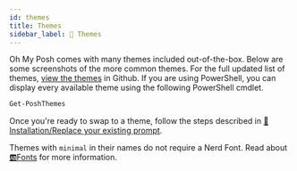 ```yaml
---
id: themes
title: Themes
sidebar_label: 🎨 Themes
---
```


Oh My Posh comes with many themes included out-of-the-box. Below are some screenshots of the more common themes.
For the full updated list of themes, [view the themes][themes] in Github.  If you are using PowerShell, you can
display every available theme using the following PowerShell cmdlet.

```powershell
Get-PoshThemes
```

Once you're ready to swap to a theme, follow the steps described in [🚀Installation/Replace your existing prompt][replace-you-existing-prompt].

Themes with `minimal` in their names do not require a Nerd Font. Read about [🆎Fonts][fonts] for more information.

[themes]: https://github.com/JanDeDobbeleer/oh-my-posh/tree/main/themes
[fonts]: /docs/fonts
[replace-you-existing-prompt]: /docs/windows#override-the-theme-settings

<!-- Do not change the content below, themes are rendered automatically -->

